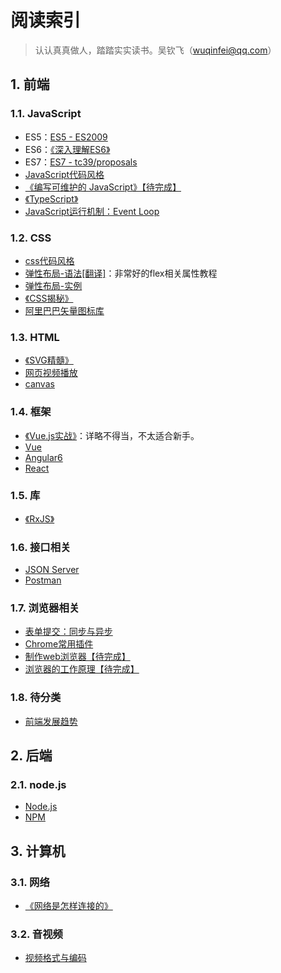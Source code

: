  # 阅读索引

> 认认真真做人，踏踏实实读书。吴钦飞（wuqinfei@qq.com）

## 1. 前端

### 1.1. JavaScript

* ES5：[ES5 - ES2009](./blog/2018/08/15.ES5.md)
* ES6：[《深入理解ES6》](./FrontEnd/JavaScript/深入理解ES6)
* ES7：[ES7 - tc39/proposals](./blog/2018/08/16.ES7.md)
* [JavaScript代码风格](./blog/2018/08/08.JavaScript代码风格.md)
* [《编写可维护的 JavaScript》【待完成】]()
* [《TypeScript》](./FrontEnd/JavaScript/TypeScript)
* [JavaScript运行机制：Event Loop](./blog/2018/09/02.EventLoop.md)

### 1.2. CSS

* [css代码风格](./blog/2018/08/09.css代码风格.md)
* [弹性布局-语法[翻译]](./blog/2018/06/01.弹性布局-语法.md)：非常好的flex相关属性教程
* [弹性布局-实例](./blog/2018/06/02.弹性布局-实例.md)
* [《CSS揭秘》](./FrontEnd/CSS/CSS揭秘)
* [阿里巴巴矢量图标库](./FrontEnd/CSS/阿里巴巴矢量图标库.md)


### 1.3. HTML

* [《SVG精髓》](./FrontEnd/HTML/SVG精髓)
* [网页视频播放](./blog/2018/07/04.视频播放（包括IE8）.md)
* [canvas](./FrontEnd/HTML/canvas)

### 1.4. 框架

* [《Vue.js实战》](./FrontEnd/框架/Vue.js实战)：详略不得当，不太适合新手。
* [Vue](./FrontEnd/框架/Vue)
* [Angular6](./FrontEnd/框架/Angular6)
* [React](./FrontEnd/框架/React)

### 1.5. 库

* [《RxJS》](./FrontEnd/库/RxJS/readme.md)

### 1.6. 接口相关

* [JSON Server](./blog/2018/08/29.JsonServer.md)
* [Postman](./blog/2018/08/30.Postman.md)

### 1.7. 浏览器相关

* [表单提交：同步与异步](./blog/2018/08/31.同步与异步表单提交.md)
* [Chrome常用插件](./blog/2018/09/01.Chrome常用插件.md)
* [制作web浏览器【待完成】](./FrontEnd/其他/制作web浏览器/readme.md)
* [浏览器的工作原理【待完成】](./blog/2018/08/11.浏览器的工作原理.md)


### 1.8. 待分类

* [前端发展趋势](./blog/2018/07/30.前端发展趋势.md)

## 2. 后端

### 2.1. node.js

* [Node.js](./BackEnd/node/readme.md)
* [NPM](./BackEnd/npm/readme.md)

## 3. 计算机

### 3.1. 网络

* [《网络是怎样连接的》](./网络/网络是怎样连接的)

### 3.2. 音视频

* [视频格式与编码](./blog/2018/08/03.视频格式与编码.md)
